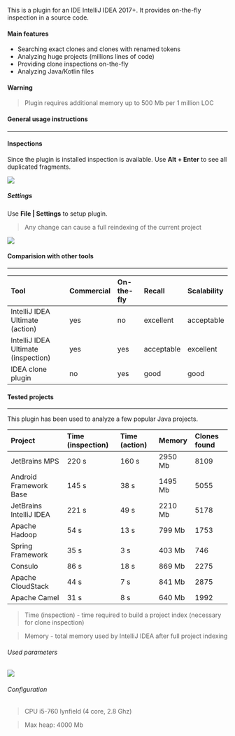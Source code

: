 This is a plugin for an IDE IntelliJ IDEA 2017+. 
It provides on-the-fly inspection in a source code.

#### Main features

- Searching exact clones and clones with renamed tokens
- Analyzing huge projects (millions lines of code)
- Providing clone inspections on-the-fly
- Analyzing Java/Kotlin files

#### Warning

> Plugin requires additional memory up to 500 Mb per 1 million LOC

#### General usage instructions
* * *

#### Inspections

Since the plugin is installed inspection is available. 
Use **Alt + Enter** to see all duplicated fragments.

![](https://github.com/suhininalex/IdeaClonePlugin/blob/gh-pages/images/inspection.png?raw=true)

##### Settings

Use **File \| Settings** to setup plugin.

> Any change can cause a full reindexing of the current project

![](https://github.com/suhininalex/IdeaClonePlugin/blob/gh-pages/images/find-configuration.png?raw=true)

#### Comparision with other tools
* * *

| Tool                                | Commercial | On-the-fly | Recall     | Scalability |
|:------------------------------------|:-----------|:-----------|:-----------|:------------|
| IntelliJ IDEA Ultimate (action)     | yes        | no         | excellent  | acceptable  |
| IntelliJ IDEA Ultimate (inspection) | yes        | yes        | acceptable | excellent   |
| IDEA clone plugin                   | no         | yes        | good       | good        |

<!---  
| PMD                                 | no         | no         | ?          | ?           |
| Checkstyle                          | no         | no         | ?          | ?           |
| Duplicate finder maven plugin       | no         | no         | ?          | ?           |

# ###### PMD

###### Checkstyle

###### Duplicate finder maven plugin

###### IntelliJ IDEA Ultimate

###### IDEA clone plugin

--->

#### Tested projects
* * *

This plugin has been used to analyze a few popular Java projects. 

| Project                 | Time (inspection) | Time (action) | Memory  | Clones found  |
|:------------------------|:------------------|:--------------|:--------|:--------------|
| JetBrains MPS           | 220 s             | 160 s         | 2950 Mb | 8109          |
| Android Framework Base  | 145 s             | 38 s          | 1495 Mb | 5055          |
| JetBrains IntelliJ IDEA | 221 s             | 49 s          | 2210 Mb | 5178          |
| Apache Hadoop           | 54 s              | 13 s          | 799 Mb  | 1753          |
| Spring Framework        | 35 s              | 3 s           | 403 Mb  | 746           |
| Consulo                 | 86 s              | 18 s          | 869 Mb  | 2275          |
| Apache CloudStack       | 44 s              | 7 s           | 841 Mb  | 2875          |
| Apache Camel            | 31 s              | 8 s           | 640 Mb  | 1992          |

> Time (inspection) - time required to build a project index (necessary for clone inspection)

> Memory - total memory used by IntelliJ IDEA after full project indexing

###### Used parameters

![](https://github.com/suhininalex/IdeaClonePlugin/blob/gh-pages/images/test-configuration.png?raw=true)

###### Configuration

> CPU i5-760 lynfield (4 core, 2.8 Ghz) 

> Max heap: 4000 Mb
